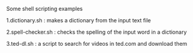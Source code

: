Some shell scripting examples

1.dictionary.sh : makes a dictionary from the input text file

2.spell-checker.sh : checks the spelling of the input word in a dictionary 

3.ted-dl.sh : a script to search for videos in ted.com and download them
